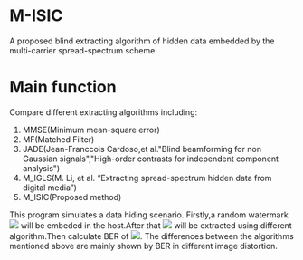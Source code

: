 # M-ISIC
A proposed blind extracting algorithm of hidden data embedded by the multi-carrier spread-spectrum scheme.

# Main function
Compare different extracting algorithms including:
1. MMSE(Minimum mean-square error)
2. MF(Matched Filter)
3. JADE(Jean-Franccois Cardoso,et al."Blind beamforming for non Gaussian signals","High-order contrasts for independent component analysis")
4. M_IGLS(M. Li, et al. “Extracting spread-spectrum hidden data from digital media”)
5. M_ISIC(Proposed method)

This program simulates a data hiding scenario. Firstly,a random watermark <img src="http://latex.codecogs.com/gif.latex?B" /> will be embeded in the host.After that <img src="http://latex.codecogs.com/gif.latex?B'" /> will be extracted using different algorithm.Then calculate BER of <img src="http://latex.codecogs.com/gif.latex?B'" />.
The differences between the algorithms mentioned above are mainly shown by BER in different image distortion.  